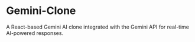 # Gemini-Clone
A React-based Gemini AI clone integrated with the Gemini API for real-time AI-powered responses.
